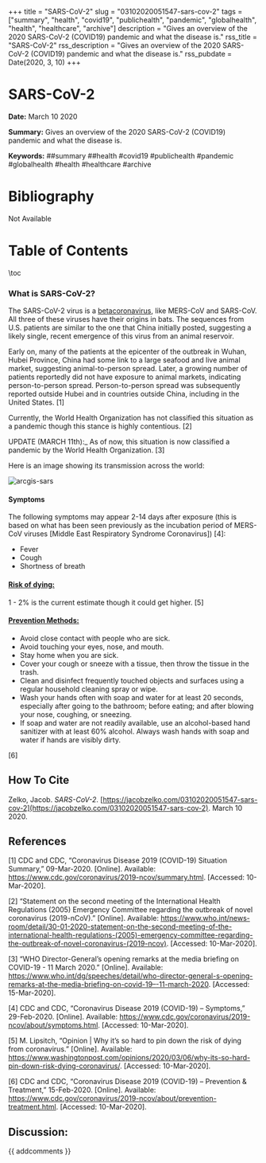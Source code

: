 +++
title = "SARS-CoV-2"
slug = "03102020051547-sars-cov-2"
tags = ["summary", "health", "covid19", "publichealth", "pandemic", "globalhealth", "health", "healthcare", "archive"]
description = "Gives an overview of the 2020 SARS-CoV-2 (COVID19) pandemic and what the disease is."
rss_title = "SARS-CoV-2"
rss_description = "Gives an overview of the 2020 SARS-CoV-2 (COVID19) pandemic and what the disease is."
rss_pubdate = Date(2020, 3, 10)
+++



SARS-CoV-2
=========

**Date:** March 10 2020

**Summary:** Gives an overview of the 2020 SARS-CoV-2 (COVID19) pandemic and what the disease is.

**Keywords:** ##summary ##health #covid19 #publichealth #pandemic #globalhealth #health #healthcare  #archive

Bibliography
==========

Not Available

Table of Contents
=========

\toc

### What is SARS-CoV-2?

The SARS-CoV-2 virus is a [betacoronavirus](/03102020054429-coronavirus-definition), like MERS-CoV and SARS-CoV. All three of these viruses have their origins in bats. The sequences from U.S. patients are similar to the one that China initially posted, suggesting a likely single, recent emergence of this virus from an animal reservoir.

Early on, many of the patients at the epicenter of the outbreak in Wuhan, Hubei Province, China had some link to a large seafood and live animal market, suggesting animal-to-person spread. Later, a growing number of patients reportedly did not have exposure to animal markets, indicating person-to-person spread. Person-to-person spread was subsequently reported outside Hubei and in countries outside China, including in the United States. [1]

Currently, the World Health Organization has not classified this situation as a pandemic though this stance is highly contentious. [2]

UPDATE (MARCH 11th):_ As of now, this situation is now classified a pandemic by the World Health Organization. [3]

Here is an image showing its transmission across the world:

![arcgis-sars](/03102020050115-covid19-jhu-arcgis.jpg)

#### Symptoms

The following symptoms may appear 2-14 days after exposure (this is based on what has been seen previously as the incubation period of MERS-CoV viruses [Middle East Respiratory Syndrome Coronavirus]) [4]:

  * Fever
  * Cough
  * Shortness of breath

#### [**Risk of dying:**](/03102020052237-covid19-dying)

1 - 2% is the current estimate though it could get higher. [5]

#### [**Prevention Methods:**](/03102020053006-cdc-respiratory-preventions)

  * Avoid close contact with people who are sick.
  * Avoid touching your eyes, nose, and mouth.
  * Stay home when you are sick.
  * Cover your cough or sneeze with a tissue, then throw the tissue in the trash.
  * Clean and disinfect frequently touched objects and surfaces using a regular household cleaning spray or wipe.
  * Wash your hands often with soap and water for at least 20 seconds, especially after going to the bathroom; before eating; and after blowing your nose, coughing, or sneezing.
  * If soap and water are not readily available, use an alcohol-based hand sanitizer with at least 60% alcohol. Always wash hands with soap and water if hands are visibly dirty.

[6]
## How To Cite

 Zelko, Jacob. _SARS-CoV-2_. [https://jacobzelko.com/03102020051547-sars-cov-2](https://jacobzelko.com/03102020051547-sars-cov-2). March 10 2020.
## References

[1] CDC and CDC, “Coronavirus Disease 2019 (COVID-19) Situation Summary,” 09-Mar-2020. [Online]. Available: https://www.cdc.gov/coronavirus/2019-ncov/summary.html. [Accessed: 10-Mar-2020].

[2] “Statement on the second meeting of the International Health Regulations (2005) Emergency Committee regarding the outbreak of novel coronavirus (2019-nCoV).” [Online]. Available: https://www.who.int/news-room/detail/30-01-2020-statement-on-the-second-meeting-of-the-international-health-regulations-(2005)-emergency-committee-regarding-the-outbreak-of-novel-coronavirus-(2019-ncov). [Accessed: 10-Mar-2020].

[3] “WHO Director-General’s opening remarks at the media briefing on COVID-19 - 11 March 2020.” [Online]. Available: https://www.who.int/dg/speeches/detail/who-director-general-s-opening-remarks-at-the-media-briefing-on-covid-19–-11-march-2020. [Accessed: 15-Mar-2020].

[4] CDC and CDC, “Coronavirus Disease 2019 (COVID-19) – Symptoms,” 29-Feb-2020. [Online]. Available: https://www.cdc.gov/coronavirus/2019-ncov/about/symptoms.html. [Accessed: 10-Mar-2020].

[5] M. Lipsitch, “Opinion | Why it’s so hard to pin down the risk of dying from coronavirus.” [Online]. Available: https://www.washingtonpost.com/opinions/2020/03/06/why-its-so-hard-pin-down-risk-dying-coronavirus/. [Accessed: 10-Mar-2020].

[6] CDC and CDC, “Coronavirus Disease 2019 (COVID-19) – Prevention & Treatment,” 15-Feb-2020. [Online]. Available: https://www.cdc.gov/coronavirus/2019-ncov/about/prevention-treatment.html. [Accessed: 10-Mar-2020].
## Discussion: 

{{ addcomments }}

